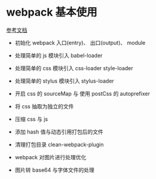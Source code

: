 # webpack 基本使用
 
 [参考文档](https://github.com/pingan8787/Leo-JavaScript/blob/master/Cute-Webpack/introduction/README.md)

- 初始化 webpack 
    入口(entry)、 出口(output)、 module    
- 处理简单的 js 模块引入
    babel-loader 
- 处理简单的 css 模块引入 
        css-loader
        style-loader 
- 处理简单的 stylus 模块引入
        stylus-loader 
        
- 开启 css 的 sourceMap 与 使用 postCss 的 autoprefixer
- 将 css 抽取为独立的文件
- 压缩 css 与 js
- 添加 hash 值与动态引用打包后的文件 
- 清理打包目录 clean-webpack-plugin
- webpack 对图片进行处理优化
- 图片转 base64 与字体文件的处理

